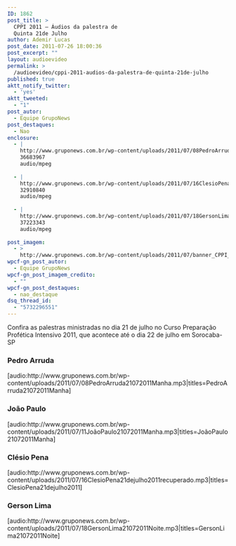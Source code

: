 ```yaml
---
ID: 1862
post_title: >
  CPPI 2011 – Áudios da palestra de
  Quinta 21de Julho
author: Ademir Lucas
post_date: 2011-07-26 18:00:36
post_excerpt: ""
layout: audioevideo
permalink: >
  /audioevideo/cppi-2011-audios-da-palestra-de-quinta-21de-julho
published: true
aktt_notify_twitter:
  - 'yes'
aktt_tweeted:
  - "1"
post_autor:
  - Equipe GrupoNews
post_destaques:
  - Nao
enclosure:
  - |
    http://www.gruponews.com.br/wp-content/uploads/2011/07/08PedroArruda21072011Manha.mp3
    36683967
    audio/mpeg
    
  - |
    http://www.gruponews.com.br/wp-content/uploads/2011/07/16ClesioPena21dejulho2011recuperado.mp3
    32910840
    audio/mpeg
    
  - |
    http://www.gruponews.com.br/wp-content/uploads/2011/07/18GersonLima21072011Noite.mp3
    37223343
    audio/mpeg
    
post_imagem:
  - >
    http://www.gruponews.com.br/wp-content/uploads/2011/07/banner_CPPI_audios-21.jpg
wpcf-gn_post_autor:
  - Equipe GrupoNews
wpcf-gn_post_imagem_credito:
  - ""
wpcf-gn_post_destaques:
  - nao_destaque
dsq_thread_id:
  - "5732296551"
---
```

Confira as palestras ministradas no dia 21 de julho no Curso Preparação Profética Intensivo 2011, que acontece até o dia 22 de julho em Sorocaba-SP
<h3>Pedro Arruda</h3>
[audio:http://www.gruponews.com.br/wp-content/uploads/2011/07/08PedroArruda21072011Manha.mp3|titles=PedroArruda21072011Manha]
<h3>João Paulo</h3>
[audio:http://www.gruponews.com.br/wp-content/uploads/2011/07/11JoãoPaulo21072011Manha.mp3|titles=JoãoPaulo21072011Manha]
<h3>Clésio Pena</h3>
[audio:http://www.gruponews.com.br/wp-content/uploads/2011/07/16ClesioPena21dejulho2011recuperado.mp3|titles=ClesioPena21dejulho2011]
<h3>Gerson Lima</h3>
[audio:http://www.gruponews.com.br/wp-content/uploads/2011/07/18GersonLima21072011Noite.mp3|titles=GersonLima21072011Noite]
